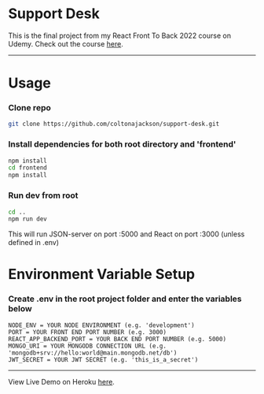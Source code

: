 # Support Desk

This is the final project from my React Front To Back 2022 course on Udemy. Check out the course [here](https://www.udemy.com/course/react-front-to-back-2022/).

---

# Usage

### Clone repo

```bash
git clone https://github.com/coltonajackson/support-desk.git
```

### Install dependencies for both root directory and 'frontend'

```bash
npm install
cd frontend
npm install
```

### Run dev from root

```bash
cd ..
npm run dev
```

This will run JSON-server on port :5000 and React on port :3000 (unless defined in .env)

# Environment Variable Setup

### Create .env in the root project folder and enter the variables below

```
NODE_ENV = YOUR NODE ENVIRONMENT (e.g. 'development')
PORT = YOUR FRONT END PORT NUMBER (e.g. 3000)
REACT_APP_BACKEND_PORT = YOUR BACK END PORT NUMBER (e.g. 5000)
MONGO_URI = YOUR MONGODB CONNECTION URL (e.g. 'mongodb+srv://hello:world@main.mongodb.net/db')
JWT_SECRET = YOUR JWT SECRET (e.g. 'this_is_a_secret')
```

---

View Live Demo on Heroku [here](http://caj-support-desk-01.herokuapp.com/).
